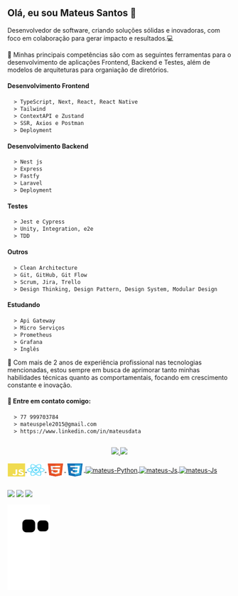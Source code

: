 ## Olá, eu sou Mateus Santos 👋
Desenvolvedor de software, criando soluções sólidas e inovadoras, com foco em colaboração para gerar impacto e resultados.💻

🚀 Minhas principais competências são com as seguintes ferramentas para o desenvolvimento de aplicações Frontend, Backend e Testes, além de modelos de arquiteturas para organiação de diretórios.

  #### Desenvolvimento Frontend <br>
      > TypeScript, Next, React, React Native
      > Tailwind
      > ContextAPI e Zustand
      > SSR, Axios e Postman
      > Deployment
   #### Desenvolvimento Backend <br>
      > Nest js
      > Express
      > Fastfy
      > Laravel
      > Deployment
  
   #### Testes
      > Jest e Cypress
      > Unity, Integration, e2e
      > TDD

   #### Outros
      > Clean Architecture
      > Git, GitHub, Git Flow
      > Scrum, Jira, Trello
      > Design Thinking, Design Pattern, Design System, Modular Design

   #### Estudando
      > Api Gateway
      > Micro Serviços
      > Prometheus
      > Grafana
      > Inglês
 
🚀 Com mais de 2 anos de experiência profissional nas tecnologias mencionadas, estou sempre em busca de aprimorar tanto minhas habilidades técnicas quanto as comportamentais, focando em crescimento constante e inovação.

 #### 📧 Entre em contato comigo:
      > 77 999703784
      > mateuspele2015@gmail.com
      > https://www.linkedin.com/in/mateusdata
 
  ##
  

<div align="center">
  <a href="https://github.com/mateusdata">
  <img height="180em" src="https://github-readme-stats.vercel.app/api?username=mateusdata&show_icons=true&theme=dracula&include_all_commits=true&count_private=true"/>
  <img height="180em" src="https://github-readme-stats.vercel.app/api/top-langs/?username=mateusdata&layout=compact&langs_count=7&theme=dracula"/>
</div>
  
<div style="display: inline_block"><br>
  <img align="center" alt="mateus-Js" height="30" width="40" src="https://raw.githubusercontent.com/devicons/devicon/master/icons/javascript/javascript-plain.svg">
  <img align="center" alt="mateus-React" height="30" width="40" src="https://raw.githubusercontent.com/devicons/devicon/master/icons/react/react-original.svg">
  <img align="center" alt="mateus-HTML" height="30" width="40" src="https://raw.githubusercontent.com/devicons/devicon/master/icons/html5/html5-original.svg">
  <img align="center" alt="mateus-CSS" height="30" width="40" src="https://raw.githubusercontent.com/devicons/devicon/master/icons/css3/css3-original.svg">
  <img align="center" alt="mateus-Python" height="30" width="40" src="https://cdn.jsdelivr.net/gh/devicons/devicon/icons/typescript/typescript-original.svg">
   <img align="center" alt="mateus-Js" height="30" width="40" src="https://cdn.jsdelivr.net/gh/devicons/devicon/icons/java/java-original-wordmark.svg">
<img align="center" alt="mateus-Js" height="30" width="40" src="https://cdn.jsdelivr.net/gh/devicons/devicon/icons/linux/linux-original.svg">
  
</div>
  
  ## 
 
<div>
  <a href="https://www.instagram.com/mateus.data/" target="_blank"><img src="https://img.shields.io/badge/-Instagram-%23E4405F?style=for-the-badge&logo=instagram&logoColor=white" target="_blank"></a>
  <a href = "mailto:mateuspele2015@gmail.com"><img src="https://img.shields.io/badge/-Gmail-%23333?style=for-the-badge&logo=gmail&logoColor=white" target="_blank"></a>
  <a href="https://www.linkedin.com/in/mateusdata/" target="_blank"><img src="https://img.shields.io/badge/-LinkedIn-%230077B5?style=for-the-badge&logo=linkedin&logoColor=white" target="_blank"></a> 
 
  ![Snake animation](https://github.com/mateusdata/mateusdata/blob/output/github-contribution-grid-snake.svg)
 
</div>
